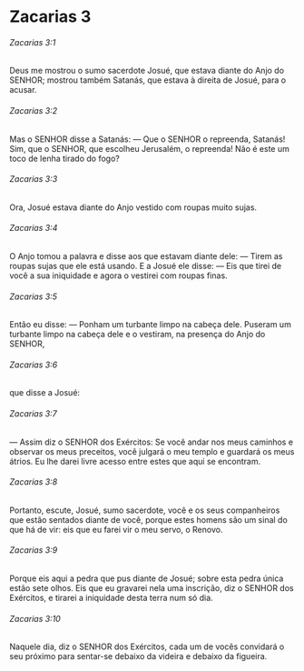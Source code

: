 # Zacarias 3

###### Zacarias 3:1

Deus me mostrou o sumo sacerdote Josué, que estava diante do Anjo do SENHOR; mostrou também Satanás, que estava à direita de Josué, para o acusar.

###### Zacarias 3:2

Mas o SENHOR disse a Satanás: — Que o SENHOR o repreenda, Satanás! Sim, que o SENHOR, que escolheu Jerusalém, o repreenda! Não é este um toco de lenha tirado do fogo?

###### Zacarias 3:3

Ora, Josué estava diante do Anjo vestido com roupas muito sujas.

###### Zacarias 3:4

O Anjo tomou a palavra e disse aos que estavam diante dele: — Tirem as roupas sujas que ele está usando. E a Josué ele disse: — Eis que tirei de você a sua iniquidade e agora o vestirei com roupas finas.

###### Zacarias 3:5

Então eu disse: — Ponham um turbante limpo na cabeça dele. Puseram um turbante limpo na cabeça dele e o vestiram, na presença do Anjo do SENHOR,

###### Zacarias 3:6

que disse a Josué:

###### Zacarias 3:7

— Assim diz o SENHOR dos Exércitos: Se você andar nos meus caminhos e observar os meus preceitos, você julgará o meu templo e guardará os meus átrios. Eu lhe darei livre acesso entre estes que aqui se encontram.

###### Zacarias 3:8

Portanto, escute, Josué, sumo sacerdote, você e os seus companheiros que estão sentados diante de você, porque estes homens são um sinal do que há de vir: eis que eu farei vir o meu servo, o Renovo.

###### Zacarias 3:9

Porque eis aqui a pedra que pus diante de Josué; sobre esta pedra única estão sete olhos. Eis que eu gravarei nela uma inscrição, diz o SENHOR dos Exércitos, e tirarei a iniquidade desta terra num só dia.

###### Zacarias 3:10

Naquele dia, diz o SENHOR dos Exércitos, cada um de vocês convidará o seu próximo para sentar-se debaixo da videira e debaixo da figueira.

